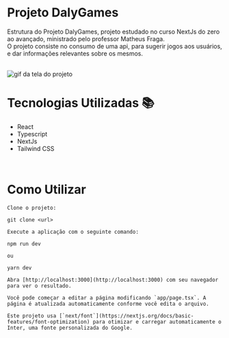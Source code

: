 # Projeto DalyGames
Estrutura do Projeto DalyGames, projeto estudado no curso NextJs do zero ao avançado, ministrado pelo professor Matheus Fraga. <br>
O projeto consiste no consumo de uma api, para sugerir jogos aos usuários, e dar informações relevantes sobre os mesmos. 

<br>

<img src="./DalyGames.gif" alt="gif da tela do projeto">

<br>


# Tecnologias Utilizadas &#128218;

- React
- Typescript
- NextJs
- Tailwind CSS

<br>

# Como Utilizar

```
Clone o projeto:

git clone <url>

Execute a aplicação com o seguinte comando: 

npm run dev

ou 

yarn dev

Abra [http://localhost:3000](http://localhost:3000) com seu navegador para ver o resultado.

Você pode começar a editar a página modificando `app/page.tsx`. A página é atualizada automaticamente conforme você edita o arquivo.

Este projeto usa [`next/font`](https://nextjs.org/docs/basic-features/font-optimization) para otimizar e carregar automaticamente o Inter, uma fonte personalizada do Google.
